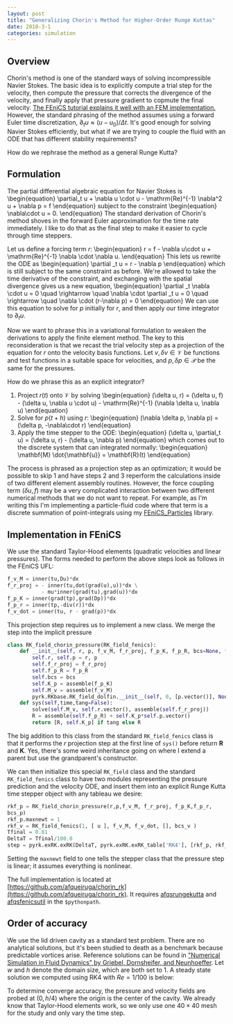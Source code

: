 ```yaml
---
layout: post
title: "Generalizing Chorin's Method for Higher-Order Runge Kuttas"
date: 2018-3-1
categories: simulation
---
```


## Overview

Chorin's method is one of the standard ways of solving incompressible Navier Stokes.
The basic idea is to explicitly compute a trial step for the velocity, then compute the pressure that corrects the divergence of the velocity, and finally apply that pressure gradient to copmute the final velocity.
[The FEniCS tutorial explains it well with an FEM implementation.](https://fenicsproject.org/olddocs/dolfin/1.6.0/python/demo/documented/navier-stokes/python/documentation.html)
However, the standard phrasing of the method assumes using a forward Euler time discretization, $\partial_t u \approx (u-u _0)/\Delta t$.
It's good enough for solving Navier Stokes efficiently, but what if we are trying to couple the fluid with an ODE that has different stability requirements?

How do we rephrase the method as a general Runge Kutta?

## Formulation

The partial differential algebraic equation for Navier Stokes is
\begin{equation}
\partial_t u + \nabla u \cdot u - \mathrm{Re}^{-1} \nabla^2 u + \nabla p = f
\end{equation}
subject to the constraint
\begin{equation}
\nabla\cdot u = 0.
\end{equation}
The standard derivation of Chorin's method shoves in the forward Euler approximation for the time rate immediately.
I like to do that as the final step to make it easier to cycle through time steppers.

Let us define a forcing term $r$:
\begin{equation}
r = f - \nabla u\cdot u + \mathrm{Re}^{-1} \nabla \cdot \nabla u.
\end{equation}
This lets us rewrite the ODE as
\begin{equation}
\partial _t u = r - \nabla p
\end{equation}
which is still subject to the same constraint as before.
We're allowed to take the time derivative of the constraint, and exchanging with the spatial divergence gives us a new equation,
\begin{equation}
\partial _t \nabla \cdot u = 0 \quad \rightarrow \quad
\nabla \cdot \partial _t u = 0 \quad \rightarrow \quad
\nabla \cdot (r-\nabla p) = 0
\end{equation}
We can use this equation to solve for $p$ initially for $r$, and then apply our time integrator to $\partial _t u$.

Now we want to phrase this in a variational formulation to weaken the derivations to apply the finite element method.
The key to this reconsideration is that we recast the trial velocity step as a projection of the equation for $r$ onto the velocity basis functions.
Let $v,\delta v \in \mathcal{V}$ be functions and test functions in a suitable space for velocities, and $p,\delta p \in \mathcal{P}$ be the same for the pressures.

How do we phrase this as an explicit integrator?

1. Project $r(t)$ onto $\mathcal{V}$ by solving
\begin{equation}
(\delta u, r) = (\delta u, f) - (\delta u, \nabla u \cdot u) - \mathrm{Re}^{-1} (\nabla \delta u, \nabla u)
\end{equation}
2. Solve for $p(t+h)$ using $r$:
\begin{equation}
(\nabla \delta p, \nabla p) = (\delta p, -\nabla\cdot r)
\end{equation}
3. Apply the time stepper to the ODE:
\begin{equation}
(\delta u, \partial_t u) = (\delta u, r) - (\delta u, \nabla p)
\end{equation}
which comes out to the discrete system that can integrated normally:
\begin{equation}
\mathbf{M} \dot{\mathbf{u}} = \mathbf{R}(t)
\end{equation}

The process is phrased as a projection step as an optimization; it would be possible to skip 1 and have steps 2 and 3 reperform the calculations inside of two different element assembly routines.
However, the force coupling term $(\delta u,f)$ may be a very complicated interaction between two different numerical methods that we do not want to repeat.
For example, as I'm writing this I'm implementing a particle-fluid code where that term is a discrete summation of point-integrals using my [FEniCS_Particles](https://github.com/afqueiruga/FEniCS_Particles) library.

## Implementation in FEniCS

We use the standard Taylor-Hood elements (quadratic velocities and linear pressures).
The forms needed to perform the above steps look as follows in the FEniCS UFL:
```Python
f_v_M = inner(tu,Du)*dx
f_r_proj = - inner(tu,dot(grad(u),u))*dx \
           - mu*inner(grad(tu),grad(u))*dx
f_p_K = inner(grad(tp),grad(Dp))*dx
f_p_r = inner(tp,-div(r))*dx
f_v_dot = inner(tu, r - grad(p))*dx
```
This projection step requires us to implement a new class. We merge
the step into the implicit pressure 
```Python
class RK_field_chorin_pressure(RK_field_fenics):
    def __init__(self, r, p, f_v_M, f_r_proj, f_p_K, f_p_R, bcs=None, **kwargs):
        self.r, self.p = r, p
        self.f_r_proj = f_r_proj
        self.f_p_R = f_p_R
        self.bcs = bcs
        self.K_p = assemble(f_p_K)
        self.M_v = assemble(f_v_M)
        pyrk.RKbase.RK_field_dolfin.__init__(self, 0, [p.vector()], None, **kwargs)
    def sys(self,time,tang=False):
        solve(self.M_v, self.r.vector(), assemble(self.f_r_proj))
        R = assemble(self.f_p_R) + self.K_p*self.p.vector()
        return [R, self.K_p] if tang else R
```
The big addition to this class from the standard `RK_field_fenics`
class is that it performs the $r$ projection step at the first line of
`sys()` before return $\mathbf{R}$ and $\mathbf{K}$.
Yes, there's some weird inheritance going on where I extend a parent
but use the grandparent's constructor. 

We can then initialize this special `RK_field` class and the standard `RK_field_fenics` class to have two modules representing the pressure prediction and the velocity ODE, and insert them into an explicit Runge Kutta time stepper object with any tableau we desire:
```Python
rkf_p = RK_field_chorin_pressure(r,p,f_v_M, f_r_proj, f_p_K,f_p_r,
bcs_p)
rkf_p.maxnewt = 1
rkf_v = RK_field_fenics(1, [ u ], f_v_M, f_v_dot, [], bcs_v )
Tfinal = 0.01
DeltaT = Tfinal/100.0
step = pyrk.exRK.exRK(DeltaT, pyrk.exRK.exRK_table['RK4'], [rkf_p, rkf_v] )
```
Setting the `maxnewt` field to one tells the stepper class that the
pressure step is linear; it assumes everything is nonlinear.

The full implementation is located at
[https://github.com/afqueiruga/chorin_rk](https://github.com/afqueiruga/chorin_rk). It
requires
[afqsrungekutta](https://github.com/afqueiruga/afqsrungekutta) and [afqsfenicsutil](https://github.com/afqueiruga/afqsfenicsutil) in the `$pythonpath`. 

## Order of accuracy

We use the lid driven cavity as a standard test problem.
There are no analytical solutions, but it's been studied to death as a
benchmark because predictable vortices arise.
Reference solutions can be found in
["Numerical Simulation in Fluid Dynamics" by Griebel,  Dornsheifer, and Neunhoeffer](https://www.amazon.com/Numerical-Simulation-Fluid-Dynamics-Introduction/dp/0898713986).
Let $w$ and $h$ denote the domain size, which are both set to 1.
A steady state solution we computed using RK4 with $Re=1/100$ is
below:




To determine converge accuracy, the pressure and velocity fields are
probed at $(0,h/4)$ where the origin is the center of the cavity.
We already know that Taylor-Hood elements work, so we only use one
$40\times40$ mesh for the study and only vary the time step.
